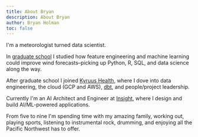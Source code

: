 ```yaml
---
title: About Bryan
description: About Bryan
author: Bryan Holman
toc: false
---
```


I'm a meteorologist turned data scientist. 

In [graduate school](https://www.researchgate.net/profile/Bryan-Holman) I studied how feature engineering and machine learning could improve wind forecasts–picking up Python, R, SQL, and data science along the way.

After graduate school I joined [Kyruus Health](https://kyruushealth.com/), where I dove into data engineering, the cloud (GCP and AWS), [dbt](https://www.getdbt.com/), and people/project leadership.

Currently I'm an AI Architect and Engineer at [Insight](https://www.insight.com/), where I design and build AI/ML-powered applications.

From five to nine I'm spending time with my amazing family, working out, playing sports, listening to instrumental rock, drumming, and enjoying all the Pacific Northwest has to offer.
